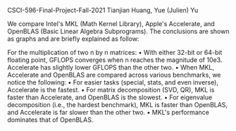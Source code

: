 CSCI-596-Final-Project-Fall-2021
Tianjian Huang, Yue (Julien) Yu

We compare Intel's MKL (Math Kernel Library), Apple's Accelerate, and OpenBLAS (Basic Linear Algebra Subprograms).
The conclusions are shown as graphs and are briefly explained as follow:

For the multiplication of two n by n matrices:
• With either 32-bit or 64-bit floating point, GFLOPS converges when n reaches the magnitude of 10e3. Accelerate has slightly lower GFLOPS than the other two.
• When MKL, Accelerate and OpenBLAS are compared across various benchmarks, we notice the following:
    • For easier tasks (special, stats, and even inverse), Accelerate is the fastest.
    • For matrix decomposition (SVD, QR), MKL is faster than Accelerate, and OpenBLAS is the slowest.
    • For eigenvalue decomposition (i.e., the hardest benchmark), MKL is faster than OpenBLAS, and Accelerate is far slower than the other two.
    • MKL's performance dominates that of OpenBLAS.
